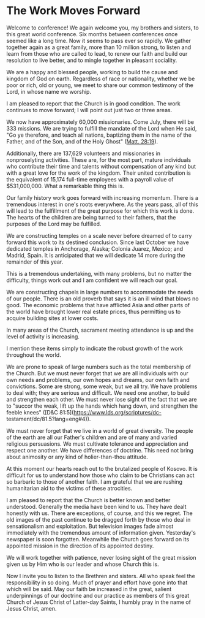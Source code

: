 # The Work Moves Forward

Welcome to conference! We again welcome you, my brothers and sisters, to this
great world conference. Six months between conferences once seemed like a long
time. Now it seems to pass ever so rapidly. We gather together again as a
great family, more than 10 million strong, to listen and learn from those who
are called to lead, to renew our faith and build our resolution to live
better, and to mingle together in pleasant sociality.

We are a happy and blessed people, working to build the cause and kingdom of
God on earth. Regardless of race or nationality, whether we be poor or rich,
old or young, we meet to share our common testimony of the Lord, in whose name
we worship.

I am pleased to report that the Church is in good condition. The work
continues to move forward; I will point out just two or three areas.

We now have approximately 60,000 missionaries. Come July, there will be 333
missions. We are trying to fulfill the mandate of the Lord when He said, "Go
ye therefore, and teach all nations, baptizing them in the name of the Father,
and of the Son, and of the Holy Ghost" ([Matt.
28:19](https://www.lds.org/scriptures/nt/matt/28.19?lang=eng#18)).

Additionally, there are 137,629 volunteers and missionaries in nonproselyting
activities. These are, for the most part, mature individuals who contribute
their time and talents without compensation of any kind but with a great love
for the work of the kingdom. Their united contribution is the equivalent of
15,174 full-time employees with a payroll value of $531,000,000. What a
remarkable thing this is.

Our family history work goes forward with increasing momentum. There is a
tremendous interest in one's roots everywhere. As the years pass, all of this
will lead to the fulfillment of the great purpose for which this work is done.
The hearts of the children are being turned to their fathers, that the
purposes of the Lord may be fulfilled.

We are constructing temples on a scale never before dreamed of to carry
forward this work to its destined conclusion. Since last October we have
dedicated temples in Anchorage, Alaska; Colonia Juarez, Mexico; and Madrid,
Spain. It is anticipated that we will dedicate 14 more during the remainder of
this year.

This is a tremendous undertaking, with many problems, but no matter the
difficulty, things work out and I am confident we will reach our goal.

We are constructing chapels in large numbers to accommodate the needs of our
people. There is an old proverb that says it is an ill wind that blows no
good. The economic problems that have afflicted Asia and other parts of the
world have brought lower real estate prices, thus permitting us to acquire
building sites at lower costs.

In many areas of the Church, sacrament meeting attendance is up and the level
of activity is increasing.

I mention these items simply to indicate the robust growth of the work
throughout the world.

We are prone to speak of large numbers such as the total membership of the
Church. But we must never forget that we are all individuals with our own
needs and problems, our own hopes and dreams, our own faith and convictions.
Some are strong, some weak, but we all try. We have problems to deal with;
they are serious and difficult. We need one another, to build and strengthen
each other. We must never lose sight of the fact that we are to "succor the
weak, lift up the hands which hang down, and strengthen the feeble knees"
([D&amp;C 81:5](https://www.lds.org/scriptures/dc-
testament/dc/81.5?lang=eng#4)).

We must never forget that we live in a world of great diversity. The people of
the earth are all our Father's children and are of many and varied religious
persuasions. We must cultivate tolerance and appreciation and respect one
another. We have differences of doctrine. This need not bring about animosity
or any kind of holier-than-thou attitude.

At this moment our hearts reach out to the brutalized people of Kosovo. It is
difficult for us to understand how those who claim to be Christians can act so
barbaric to those of another faith. I am grateful that we are rushing
humanitarian aid to the victims of these atrocities.

I am pleased to report that the Church is better known and better understood.
Generally the media have been kind to us. They have dealt honestly with us.
There are exceptions, of course, and this we regret. The old images of the
past continue to be dragged forth by those who deal in sensationalism and
exploitation. But television images fade almost immediately with the
tremendous amount of information given. Yesterday's newspaper is soon
forgotten. Meanwhile the Church goes forward on its appointed mission in the
direction of its appointed destiny.

We will work together with patience, never losing sight of the great mission
given us by Him who is our leader and whose Church this is.

Now I invite you to listen to the Brethren and sisters. All who speak feel the
responsibility in so doing. Much of prayer and effort have gone into that
which will be said. May our faith be increased in the great, salient
underpinnings of our doctrine and our practice as members of this great Church
of Jesus Christ of Latter-day Saints, I humbly pray in the name of Jesus
Christ, amen.

